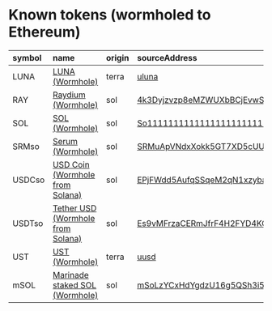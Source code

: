
Known tokens (wormholed to Ethereum)
===================================
  
| symbol   | name                                                                                | origin   | sourceAddress                                                                                                           | address                                                                                                             | symbol   |
|:---------|:------------------------------------------------------------------------------------|:---------|:------------------------------------------------------------------------------------------------------------------------|:--------------------------------------------------------------------------------------------------------------------|:-----------------|
| LUNA     | [LUNA (Wormhole)](http://coingecko.com/en/coins/terra-luna)                         | terra    | [uluna](https://finder.terra.money/columbus-5/address/uluna)                                                            | [0xbd31ea8212119f94a611fa969881cba3ea06fa3d](https://etherscan.io/token/0xbd31ea8212119f94a611fa969881cba3ea06fa3d) | LUNA             |
| RAY      | [Raydium (Wormhole)](http://coingecko.com/en/coins/raydium)                         | sol      | [4k3Dyjzvzp8eMZWUXbBCjEvwSkkk59S5iCNLY3QrkX6R](https://solscan.io/address/4k3Dyjzvzp8eMZWUXbBCjEvwSkkk59S5iCNLY3QrkX6R) | [0xE617dd80c621a5072bD8cBa65E9d76c07327004d](https://etherscan.io/token/0xE617dd80c621a5072bD8cBa65E9d76c07327004d) | RAY              |
| SOL      | [SOL (Wormhole)](http://coingecko.com/en/coins/solana)                              | sol      | [So11111111111111111111111111111111111111112](https://solscan.io/address/So11111111111111111111111111111111111111112)   | [0xD31a59c85aE9D8edEFeC411D448f90841571b89c](https://etherscan.io/token/0xD31a59c85aE9D8edEFeC411D448f90841571b89c) | SOL              |
| SRMso    | [Serum (Wormhole)](http://coingecko.com/en/coins/serum)                             | sol      | [SRMuApVNdxXokk5GT7XD5cUUgXMBCoAz2LHeuAoKWRt](https://solscan.io/address/SRMuApVNdxXokk5GT7XD5cUUgXMBCoAz2LHeuAoKWRt)   | [0xE3ADAA4fb7c92AB833Ee08B3561D9c434aA2A3eE](https://etherscan.io/token/0xE3ADAA4fb7c92AB833Ee08B3561D9c434aA2A3eE) | SRMso            |
| USDCso   | [USD Coin (Wormhole from Solana)](http://coingecko.com/en/coins/usd-coin)           | sol      | [EPjFWdd5AufqSSqeM2qN1xzybapC8G4wEGGkZwyTDt1v](https://solscan.io/address/EPjFWdd5AufqSSqeM2qN1xzybapC8G4wEGGkZwyTDt1v) | [0x41f7B8b9b897276b7AAE926a9016935280b44E97](https://etherscan.io/token/0x41f7B8b9b897276b7AAE926a9016935280b44E97) | USDCso           |
| USDTso   | [Tether USD (Wormhole from Solana)](http://coingecko.com/en/coins/tether)           | sol      | [Es9vMFrzaCERmJfrF4H2FYD4KCoNkY11McCe8BenwNYB](https://solscan.io/address/Es9vMFrzaCERmJfrF4H2FYD4KCoNkY11McCe8BenwNYB) | [0x1CDD2EaB61112697626F7b4bB0e23Da4FeBF7B7C](https://etherscan.io/token/0x1CDD2EaB61112697626F7b4bB0e23Da4FeBF7B7C) | USDTso           |
| UST      | [UST (Wormhole)](http://coingecko.com/en/coins/terra-usd)                           | terra    | [uusd](https://finder.terra.money/columbus-5/address/uusd)                                                              | [0xa693b19d2931d498c5b318df961919bb4aee87a5](https://etherscan.io/token/0xa693b19d2931d498c5b318df961919bb4aee87a5) | UST              |
| mSOL     | [Marinade staked SOL (Wormhole)](http://coingecko.com/en/coins/marinade-staked-sol) | sol      | [mSoLzYCxHdYgdzU16g5QSh3i5K3z3KZK7ytfqcJm7So](https://solscan.io/address/mSoLzYCxHdYgdzU16g5QSh3i5K3z3KZK7ytfqcJm7So)   | [0x756bFb452cFE36A5Bc82e4F5f4261A89a18c242b](https://etherscan.io/token/0x756bFb452cFE36A5Bc82e4F5f4261A89a18c242b) | mSOL             |